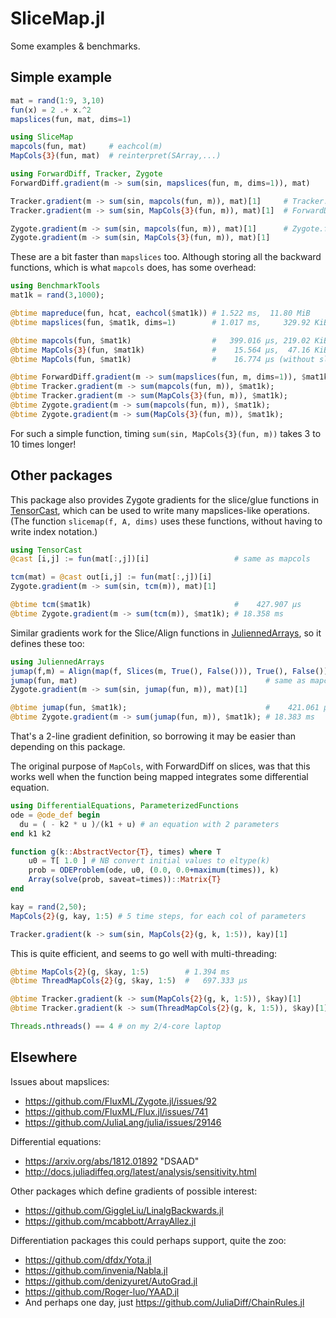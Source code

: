 # SliceMap.jl

Some examples & benchmarks. 

## Simple example

```julia
mat = rand(1:9, 3,10)
fun(x) = 2 .+ x.^2
mapslices(fun, mat, dims=1)

using SliceMap
mapcols(fun, mat)     # eachcol(m)
MapCols{3}(fun, mat)  # reinterpret(SArray,...)

using ForwardDiff, Tracker, Zygote
ForwardDiff.gradient(m -> sum(sin, mapslices(fun, m, dims=1)), mat)

Tracker.gradient(m -> sum(sin, mapcols(fun, m)), mat)[1]     # Tracker.forward per slice
Tracker.gradient(m -> sum(sin, MapCols{3}(fun, m)), mat)[1]  # ForwardDiff on slices

Zygote.gradient(m -> sum(sin, mapcols(fun, m)), mat)[1]      # Zygote.forward per slice
Zygote.gradient(m -> sum(sin, MapCols{3}(fun, m)), mat)[1]
```

These are a bit faster than `mapslices` too. Although storing all the backward functions, 
which is what `mapcols` does, has some overhead:

```julia
using BenchmarkTools
mat1k = rand(3,1000);

@btime mapreduce(fun, hcat, eachcol($mat1k)) # 1.522 ms,  11.80 MiB
@btime mapslices(fun, $mat1k, dims=1)        # 1.017 ms,     329.92 KiB

@btime mapcols(fun, $mat1k)                  #   399.016 μs, 219.02 KiB
@btime MapCols{3}(fun, $mat1k)               #    15.564 μs,  47.16 KiB
@btime MapCols(fun, $mat1k)                  #    16.774 μs (without slice size)

@btime ForwardDiff.gradient(m -> sum(mapslices(fun, m, dims=1)), $mat1k); # 329.305 ms
@btime Tracker.gradient(m -> sum(mapcols(fun, m)), $mat1k);               #  70.203 ms
@btime Tracker.gradient(m -> sum(MapCols{3}(fun, m)), $mat1k);            #      51.129 μs, 282.92 KiB
@btime Zygote.gradient(m -> sum(mapcols(fun, m)), $mat1k);                #  20.454 ms,   3.52 MiB
@btime Zygote.gradient(m -> sum(MapCols{3}(fun, m)), $mat1k);             #      28.229 μs, 164.63 KiB
```

For such a simple function, timing `sum(sin, MapCols{3}(fun, m))` takes 3 to 10 times longer! 

## Other packages

This package also provides Zygote gradients for the slice/glue functions in 
[TensorCast](https://github.com/mcabbott/TensorCast.jl),
which can be used to write many mapslices-like operations.
(The function `slicemap(f, A, dims)` uses these functions, without having to write index notation.)

```julia
using TensorCast
@cast [i,j] := fun(mat[:,j])[i]                   # same as mapcols

tcm(mat) = @cast out[i,j] := fun(mat[:,j])[i]
Zygote.gradient(m -> sum(sin, tcm(m)), mat)[1]

@btime tcm($mat1k)                                #    427.907 μs
@btime Zygote.gradient(m -> sum(tcm(m)), $mat1k); # 18.358 ms
```

Similar gradients work for the Slice/Align functions in 
[JuliennedArrays](https://github.com/bramtayl/JuliennedArrays.jl),
so it defines these too:

```julia
using JuliennedArrays
jumap(f,m) = Align(map(f, Slices(m, True(), False())), True(), False())
jumap(fun, mat)                                          # same as mapcols
Zygote.gradient(m -> sum(sin, jumap(fun, m)), mat)[1]

@btime jumap(fun, $mat1k);                               #    421.061 μs
@btime Zygote.gradient(m -> sum(jumap(fun, m)), $mat1k); # 18.383 ms
```

That's a 2-line gradient definition, so borrowing it may be easier than depending on this package. 

The original purpose of `MapCols`, with ForwardDiff on slices, was that this works well when
the function being mapped integrates some differential equation. 

```julia
using DifferentialEquations, ParameterizedFunctions
ode = @ode_def begin
  du = ( - k2 * u )/(k1 + u) # an equation with 2 parameters
end k1 k2

function g(k::AbstractVector{T}, times) where T
    u0 = T[ 1.0 ] # NB convert initial values to eltype(k)
    prob = ODEProblem(ode, u0, (0.0, 0.0+maximum(times)), k)
    Array(solve(prob, saveat=times))::Matrix{T}
end

kay = rand(2,50);
MapCols{2}(g, kay, 1:5) # 5 time steps, for each col of parameters

Tracker.gradient(k -> sum(sin, MapCols{2}(g, k, 1:5)), kay)[1]
```

This is quite efficient, and seems to go well with multi-threading:

```julia
@btime MapCols{2}(g, $kay, 1:5)        # 1.394 ms
@btime ThreadMapCols{2}(g, $kay, 1:5)  #   697.333 μs

@btime Tracker.gradient(k -> sum(MapCols{2}(g, k, 1:5)), $kay)[1]       # 2.561 ms
@btime Tracker.gradient(k -> sum(ThreadMapCols{2}(g, k, 1:5)), $kay)[1] # 1.344 ms

Threads.nthreads() == 4 # on my 2/4-core laptop
```

## Elsewhere

Issues about mapslices:
* https://github.com/FluxML/Zygote.jl/issues/92
* https://github.com/FluxML/Flux.jl/issues/741
* https://github.com/JuliaLang/julia/issues/29146

Differential equations:
* https://arxiv.org/abs/1812.01892 "DSAAD"
* http://docs.juliadiffeq.org/latest/analysis/sensitivity.html

Other packages which define gradients of possible interest:
* https://github.com/GiggleLiu/LinalgBackwards.jl
* https://github.com/mcabbott/ArrayAllez.jl

Differentiation packages this could perhaps support, quite the zoo:
* https://github.com/dfdx/Yota.jl
* https://github.com/invenia/Nabla.jl
* https://github.com/denizyuret/AutoGrad.jl
* https://github.com/Roger-luo/YAAD.jl
* And perhaps one day, just https://github.com/JuliaDiff/ChainRules.jl
